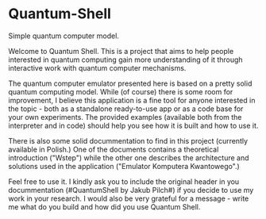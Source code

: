 # Quantum-Shell
Simple quantum computer model.

Welcome to Quantum Shell.
This is a project that aims to help people interested in quantum computing gain more understanding
of it through interactive work with quantum computer mechanisms.

The quantum computer emulator presented here is based on a pretty solid quantum computing model.
While (of course) there is some room for improvement, I believe this application is a fine tool
for anyone interested in the topic - both as a standalone ready-to-use app or as a code base for
your own experiments. The provided examples (available both from the interpreter and in code)
should help you see how it is built and how to use it.

There is also some solid docummentation to find in this project (currently available in Polish.)
One of the documents contains a theoretical introduction ("Wstep") while the other one
describes the architecture and solutions used in the application ("Emulator Komputera Kwantowego".)

Feel free to use it.
I kindly ask you to include the original header in you docummentation (#QuantumShell by Jakub Pilch#)
if you decide to use my work in your research. I would also be very grateful for a message - write me
what do you build and how did you use Quantum Shell.
